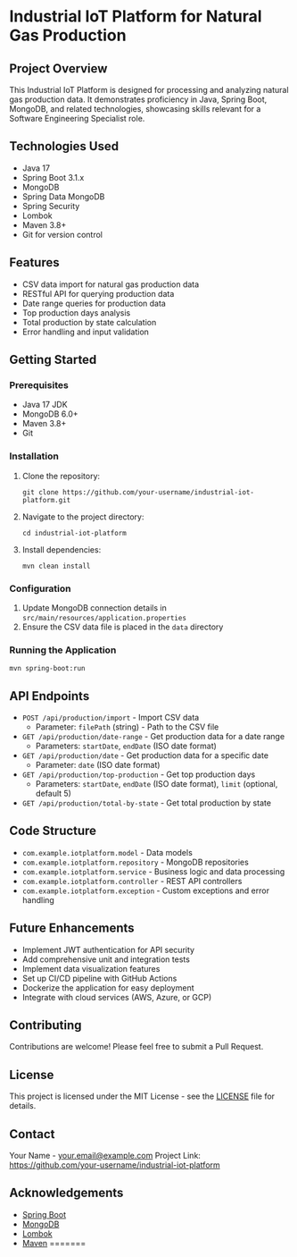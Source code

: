 # Industrial IoT Platform for Natural Gas Production

## Project Overview
This Industrial IoT Platform is designed for processing and analyzing natural gas production data. It demonstrates proficiency in Java, Spring Boot, MongoDB, and related technologies, showcasing skills relevant for a Software Engineering Specialist role.

## Technologies Used
- Java 17
- Spring Boot 3.1.x
- MongoDB
- Spring Data MongoDB
- Spring Security
- Lombok
- Maven 3.8+
- Git for version control

## Features
- CSV data import for natural gas production data
- RESTful API for querying production data
- Date range queries for production data
- Top production days analysis
- Total production by state calculation
- Error handling and input validation

## Getting Started

### Prerequisites
- Java 17 JDK
- MongoDB 6.0+
- Maven 3.8+
- Git

### Installation
1. Clone the repository:
   ```
   git clone https://github.com/your-username/industrial-iot-platform.git
   ```
2. Navigate to the project directory:
   ```
   cd industrial-iot-platform
   ```
3. Install dependencies:
   ```
   mvn clean install
   ```

### Configuration
1. Update MongoDB connection details in `src/main/resources/application.properties`
2. Ensure the CSV data file is placed in the `data` directory

### Running the Application
```
mvn spring-boot:run
```

## API Endpoints

- `POST /api/production/import` - Import CSV data
  - Parameter: `filePath` (string) - Path to the CSV file
- `GET /api/production/date-range` - Get production data for a date range
  - Parameters: `startDate`, `endDate` (ISO date format)
- `GET /api/production/date` - Get production data for a specific date
  - Parameter: `date` (ISO date format)
- `GET /api/production/top-production` - Get top production days
  - Parameters: `startDate`, `endDate` (ISO date format), `limit` (optional, default 5)
- `GET /api/production/total-by-state` - Get total production by state

## Code Structure
- `com.example.iotplatform.model` - Data models
- `com.example.iotplatform.repository` - MongoDB repositories
- `com.example.iotplatform.service` - Business logic and data processing
- `com.example.iotplatform.controller` - REST API controllers
- `com.example.iotplatform.exception` - Custom exceptions and error handling

## Future Enhancements
- Implement JWT authentication for API security
- Add comprehensive unit and integration tests
- Implement data visualization features
- Set up CI/CD pipeline with GitHub Actions
- Dockerize the application for easy deployment
- Integrate with cloud services (AWS, Azure, or GCP)

## Contributing
Contributions are welcome! Please feel free to submit a Pull Request.

## License
This project is licensed under the MIT License - see the [LICENSE](LICENSE) file for details.

## Contact
Your Name - your.email@example.com
Project Link: https://github.com/your-username/industrial-iot-platform

## Acknowledgements
- [Spring Boot](https://spring.io/projects/spring-boot)
- [MongoDB](https://www.mongodb.com/)
- [Lombok](https://projectlombok.org/)
- [Maven](https://maven.apache.org/)
=======


